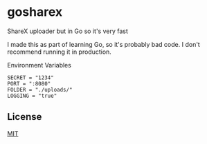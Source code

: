 # gosharex
ShareX uploader but in Go so it's very fast

I made this as part of learning Go, so it's probably bad code. I don't recommend running it in production.

Environment Variables
```
SECRET = "1234"
PORT = ":8080"
FOLDER = "./uploads/"
LOGGING = "true"
```

## License
[MIT](https://github.com/ohlookitsderpy/gosharex/blob/master/LICENSE)

